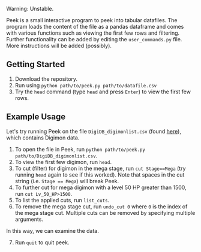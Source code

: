
Warning: Unstable.

Peek is a small interactive program to peek into tabular datafiles. 
The program loads the content of the file as a pandas dataframe and comes with various functions such as viewing the first few rows and filtering. 
Further functionality can be added by editing the `user_commands.py` file. More instructions will be added (possibly).


## Getting Started

1. Download the repository.
2. Run using `python path/to/peek.py path/to/datafile.csv`
3. Try the `head` command (type `head` and press `Enter`) to view the first few rows.

## Example Usage

Let's try running Peek on the file `DigiDB_digimonlist.csv` (found [here](https://www.kaggle.com/datasets/rtatman/digidb)), which contains Digimon data.

1. To open the file in Peek, run `python path/to/peek.py path/to/DigiDB_digimonlist.csv`.
2. To view the first few digimon, run `head`.
3. To cut (filter) for digimon in the mega stage, run `cut Stage==Mega` (try running `head` again to see if this worked). Note that spaces in the cut string (i.e. `Stage == Mega`) will break Peek.
4. To further cut for mega digimon with a level 50 HP greater than 1500, run `cut Lv_50_HP>1500`.
5. To list the applied cuts, run `list_cuts`.
6. To remove the mega stage cut, run `undo_cut 0` where `0` is the index of the mega stage cut. Multiple cuts can be removed by specifying multiple arguments.

In this way, we can examine the data.

7. Run `quit` to quit peek.



